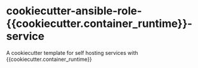# cookiecutter-ansible-role-{{cookiecutter.container_runtime}}-service

A cookiecutter template for self hosting services with {{cookiecutter.container_runtime}}
